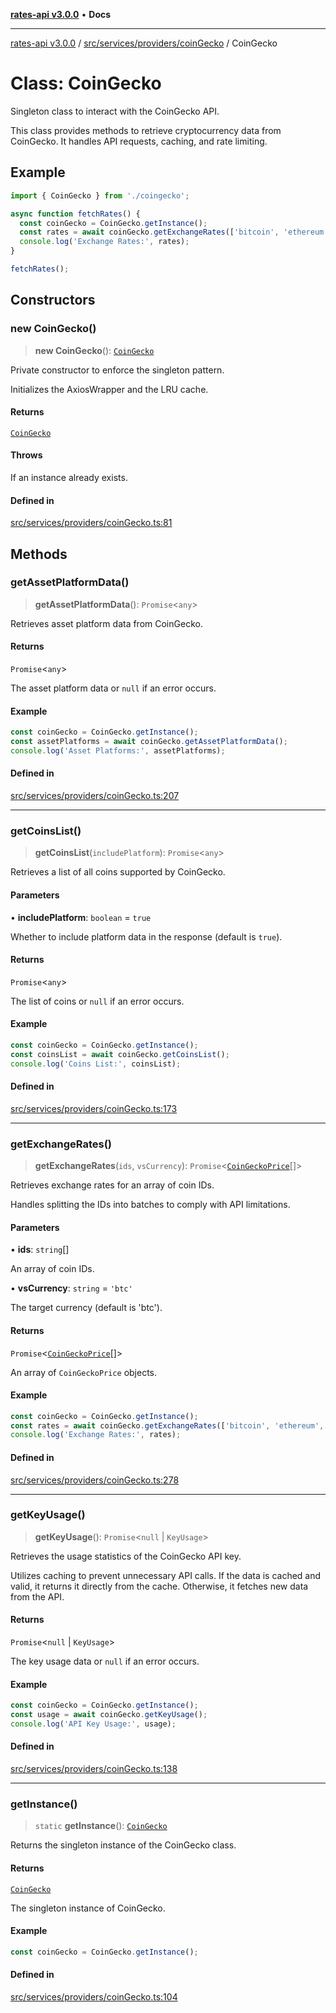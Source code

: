 [**rates-api v3.0.0**](../../../../../README.md) • **Docs**

***

[rates-api v3.0.0](../../../../../modules.md) / [src/services/providers/coinGecko](../README.md) / CoinGecko

# Class: CoinGecko

Singleton class to interact with the CoinGecko API.

This class provides methods to retrieve cryptocurrency data from CoinGecko.
It handles API requests, caching, and rate limiting.

## Example

```typescript
import { CoinGecko } from './coingecko';

async function fetchRates() {
  const coinGecko = CoinGecko.getInstance();
  const rates = await coinGecko.getExchangeRates(['bitcoin', 'ethereum']);
  console.log('Exchange Rates:', rates);
}

fetchRates();
```

## Constructors

### new CoinGecko()

> **new CoinGecko**(): [`CoinGecko`](CoinGecko.md)

Private constructor to enforce the singleton pattern.

Initializes the AxiosWrapper and the LRU cache.

#### Returns

[`CoinGecko`](CoinGecko.md)

#### Throws

If an instance already exists.

#### Defined in

[src/services/providers/coinGecko.ts:81](https://github.com/ZelCore-io/rates-api/blob/691ee3db71a277710156f53a41c1ecb57cce5d58/src/services/providers/coinGecko.ts#L81)

## Methods

### getAssetPlatformData()

> **getAssetPlatformData**(): `Promise`\<`any`\>

Retrieves asset platform data from CoinGecko.

#### Returns

`Promise`\<`any`\>

The asset platform data or `null` if an error occurs.

#### Example

```typescript
const coinGecko = CoinGecko.getInstance();
const assetPlatforms = await coinGecko.getAssetPlatformData();
console.log('Asset Platforms:', assetPlatforms);
```

#### Defined in

[src/services/providers/coinGecko.ts:207](https://github.com/ZelCore-io/rates-api/blob/691ee3db71a277710156f53a41c1ecb57cce5d58/src/services/providers/coinGecko.ts#L207)

***

### getCoinsList()

> **getCoinsList**(`includePlatform`): `Promise`\<`any`\>

Retrieves a list of all coins supported by CoinGecko.

#### Parameters

• **includePlatform**: `boolean` = `true`

Whether to include platform data in the response (default is `true`).

#### Returns

`Promise`\<`any`\>

The list of coins or `null` if an error occurs.

#### Example

```typescript
const coinGecko = CoinGecko.getInstance();
const coinsList = await coinGecko.getCoinsList();
console.log('Coins List:', coinsList);
```

#### Defined in

[src/services/providers/coinGecko.ts:173](https://github.com/ZelCore-io/rates-api/blob/691ee3db71a277710156f53a41c1ecb57cce5d58/src/services/providers/coinGecko.ts#L173)

***

### getExchangeRates()

> **getExchangeRates**(`ids`, `vsCurrency`): `Promise`\<[`CoinGeckoPrice`](../../../../types/type-aliases/CoinGeckoPrice.md)[]\>

Retrieves exchange rates for an array of coin IDs.

Handles splitting the IDs into batches to comply with API limitations.

#### Parameters

• **ids**: `string`[]

An array of coin IDs.

• **vsCurrency**: `string` = `'btc'`

The target currency (default is 'btc').

#### Returns

`Promise`\<[`CoinGeckoPrice`](../../../../types/type-aliases/CoinGeckoPrice.md)[]\>

An array of `CoinGeckoPrice` objects.

#### Example

```typescript
const coinGecko = CoinGecko.getInstance();
const rates = await coinGecko.getExchangeRates(['bitcoin', 'ethereum', 'litecoin']);
console.log('Exchange Rates:', rates);
```

#### Defined in

[src/services/providers/coinGecko.ts:278](https://github.com/ZelCore-io/rates-api/blob/691ee3db71a277710156f53a41c1ecb57cce5d58/src/services/providers/coinGecko.ts#L278)

***

### getKeyUsage()

> **getKeyUsage**(): `Promise`\<`null` \| `KeyUsage`\>

Retrieves the usage statistics of the CoinGecko API key.

Utilizes caching to prevent unnecessary API calls. If the data is cached and valid,
it returns it directly from the cache. Otherwise, it fetches new data from the API.

#### Returns

`Promise`\<`null` \| `KeyUsage`\>

The key usage data or `null` if an error occurs.

#### Example

```typescript
const coinGecko = CoinGecko.getInstance();
const usage = await coinGecko.getKeyUsage();
console.log('API Key Usage:', usage);
```

#### Defined in

[src/services/providers/coinGecko.ts:138](https://github.com/ZelCore-io/rates-api/blob/691ee3db71a277710156f53a41c1ecb57cce5d58/src/services/providers/coinGecko.ts#L138)

***

### getInstance()

> `static` **getInstance**(): [`CoinGecko`](CoinGecko.md)

Returns the singleton instance of the CoinGecko class.

#### Returns

[`CoinGecko`](CoinGecko.md)

The singleton instance of CoinGecko.

#### Example

```typescript
const coinGecko = CoinGecko.getInstance();
```

#### Defined in

[src/services/providers/coinGecko.ts:104](https://github.com/ZelCore-io/rates-api/blob/691ee3db71a277710156f53a41c1ecb57cce5d58/src/services/providers/coinGecko.ts#L104)

